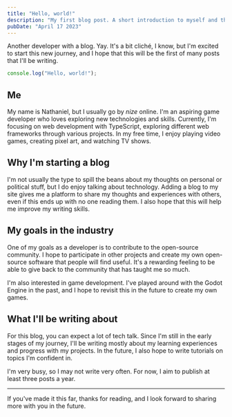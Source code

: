 ```yaml
---
title: "Hello, world!"
description: "My first blog post. A short introduction to myself and this site."
pubDate: "April 17 2023"
---
```


Another developer with a blog. Yay. It's a bit cliché, I know, but I'm excited to start this new journey, and I hope that this will be the first of many posts that I'll be writing.

```js
console.log("Hello, world!");
```

## Me

My name is Nathaniel, but I usually go by _nize_ online. I'm an aspiring game developer who loves exploring new technologies and skills. Currently, I'm focusing on web development with TypeScript, exploring different web frameworks through various projects. In my free time, I enjoy playing video games, creating pixel art, and watching TV shows.

## Why I'm starting a blog

I'm not usually the type to spill the beans about my thoughts on personal or political stuff, but I do enjoy talking about technology. Adding a blog to my site gives me a platform to share my thoughts and experiences with others, even if this ends up with no one reading them. I also hope that this will help me improve my writing skills.

## My goals in the industry

One of my goals as a developer is to contribute to the open-source community. I hope to participate in other projects and create my own open-source software that people will find useful. It's a rewarding feeling to be able to give back to the community that has taught me so much.

I'm also interested in game development. I've played around with the Godot Engine in the past, and I hope to revisit this in the future to create my own games.

## What I'll be writing about

For this blog, you can expect a lot of tech talk. Since I'm still in the early stages of my journey, I'll be writing mostly about my learning experiences and progress with my projects. In the future, I also hope to write tutorials on topics I'm confident in.

I'm very busy, so I may not write very often. For now, I aim to publish at least three posts a year.

---

If you've made it this far, thanks for reading, and I look forward to sharing more with you in the future.
